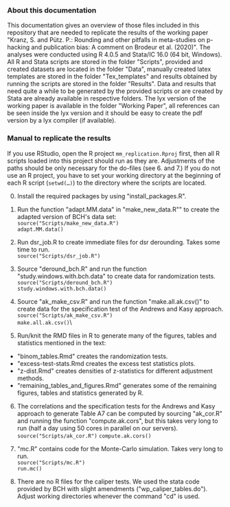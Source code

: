 ### About this documentation
This documentation gives an overview of those files included in this repository that are needed to replicate the results of the working paper "Kranz, S. and Pütz. P.: Rounding and other pitfalls in meta-studies on p-hacking and publication bias: A comment on Brodeur et al. (2020)".
The analyses were conducted using R 4.0.5 and Stata/IC 16.0 (64 bit, Windows). All R and Stata scripts are stored in the folder "Scripts", provided and created datasets are located in the folder "Data", manually created latex templates are stored in the folder "Tex_templates" and results obtained by running the scripts are stored in the folder "Results". Data and results that need quite a while to be generated by the provided scripts or are created by Stata are already available in respective folders. 
The lyx version of the working paper is available in the folder "Working Paper", all references can be seen inside the lyx version and it should be easy to create the pdf version by a lyx compiler (if available). 

### Manual to replicate the results
If you use RStudio, open the R project 
`mm_replication.Rproj` first, then all R scripts loaded into this project should run as they are. Adjustments of the paths should be only necessary for the do-files (see 6. and 7.)
If you do not use an R project, you have to set your working directory at the beginning of each R script (`setwd(…)`) to the directory where the scripts are located.

0. Install the required packages by using "install_packages.R".

1. Run the function "adapt.MM.data" in "make_new_data.R"" to create the adapted version of BCH's data set:\
`source("Scripts/make_new_data.R")`\
`adapt.MM.data()`

2. Run dsr_job.R to create immediate files for dsr derounding. Takes some time to run.\
`source("Scripts/dsr_job.R")`

3. Source "deround_bch.R" and run the function "study.windows.with.bch.data" to create data for randomization tests.\
`source("Scripts/deround_bch.R")`\
`study.windows.with.bch.data()`

4.  Source "ak_make_csv.R" and run the function "make.all.ak.csv()" to create data for the specification test of the Andrews and Kasy approach. \
`source("Scripts/ak_make_csv.R")`\
`make.all.ak.csv()`\

5. Run/knit the RMD files in R to generate many of the figures, tables and statistics mentioned in the text:
* "binom_tables.Rmd" creates the randomization tests.
* "excess-test-stats.Rmd creates the excess test statistics plots.
* "z-dist.Rmd" creates densities of z-statistics for different adjustment methods.
* "remaining_tables_and_figures.Rmd" generates some of the remaining figures, tables and statistics generated by R.

6. The correlations and the specification tests for the Andrews and Kasy approach to generate Table A7 can be computed by sourcing "ak_cor.R" and running the function "compute.ak.cors", but this takes very long to run (half a day using 50 cores in parallel on our servers).\
`source("Scripts/ak_cor.R")`
`compute.ak.cors()`

7. "mc.R" contains code for the Monte-Carlo simulation. Takes very long to run.\
`source("Scripts/mc.R")`\
`run.mc()`

8. There are no R files for the caliper tests. We used the stata code provided by BCH with slight amendments ("wp_caliper_tables.do"). Adjust working directories whenever the command "cd" is used.
